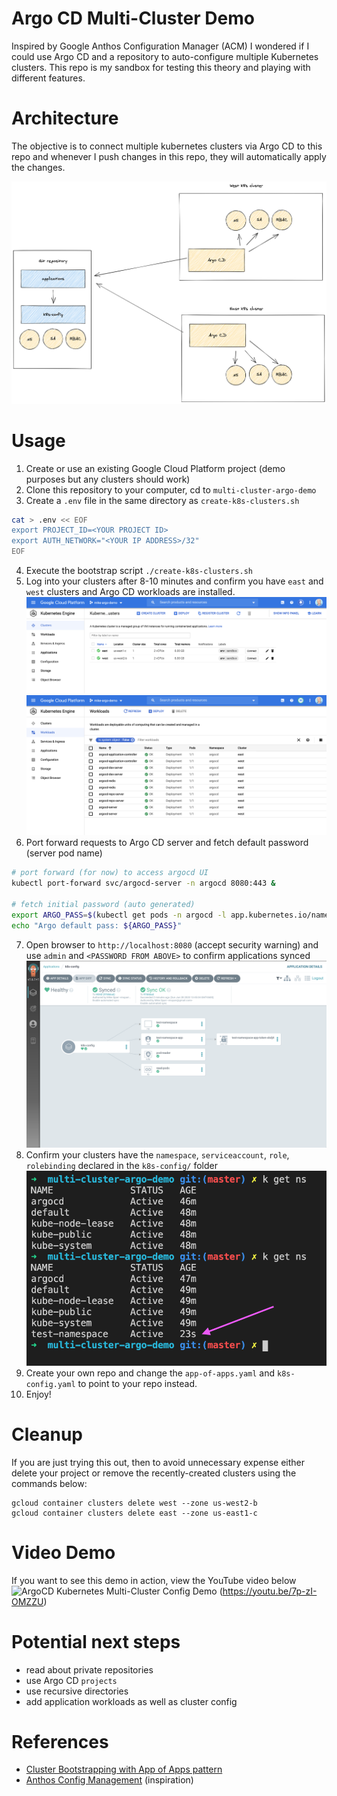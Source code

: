 # Argo CD Multi-Cluster Demo
Inspired by Google Anthos Configuration Manager (ACM) I wondered if I could use 
Argo CD and a repository to auto-configure multiple Kubernetes clusters. This 
repo is my sandbox for testing this theory and playing with different features.

# Architecture
The objective is to connect multiple kubernetes clusters via Argo CD to this repo 
and whenever I push changes in this repo, they will automatically apply the changes.

![Architecture](architecture-argocd-config.png)

# Usage
1. Create or use an existing Google Cloud Platform project (demo purposes but any clusters should work)
2. Clone this repository to your computer, cd to `multi-cluster-argo-demo`
3. Create a `.env` file in the same directory as `create-k8s-clusters.sh`
```bash
cat > .env << EOF
export PROJECT_ID=<YOUR PROJECT ID>
export AUTH_NETWORK="<YOUR IP ADDRESS>/32"
EOF
```
4. Execute the bootstrap script `./create-k8s-clusters.sh`
5. Log into your clusters after 8-10 minutes and confirm you have `east` and `west` clusters and Argo CD workloads are installed.
![Clusters created](gcp-east-west-clusters.png)
![Argo CD installed](gcp-argo-cd-installed.png)
6. Port forward requests to Argo CD server and fetch default password (server pod name)
```bash
# port forward (for now) to access argocd UI
kubectl port-forward svc/argocd-server -n argocd 8080:443 &

# fetch initial password (auto generated)
export ARGO_PASS=$(kubectl get pods -n argocd -l app.kubernetes.io/name=argocd-server -o name | cut -d'/' -f 2)
echo "Argo default pass: ${ARGO_PASS}"
```
7. Open browser to `http://localhost:8080` (accept security warning) and use `admin` and `<PASSWORD FROM ABOVE>` to confirm applications synced
![Apps synced in Argo UI](argo-cd-k8s-config.png)
8. Confirm your clusters have the `namespace`, `serviceaccount`, `role`, `rolebinding` declared in the `k8s-config/` folder
![Confirmed new namespace exists](argo-cd-namespace.png)
9. Create your own repo and change the `app-of-apps.yaml` and `k8s-config.yaml` to point to your repo instead.
10. Enjoy!

# Cleanup
If you are just trying this out, then to avoid unnecessary expense either delete your project or 
remove the recently-created clusters using the commands below:

```
gcloud container clusters delete west --zone us-west2-b
gcloud container clusters delete east --zone us-east1-c
```

# Video Demo
If you want to see this demo in action, view the YouTube video below
![ArgoCD Kubernetes Multi-Cluster Config Demo](https://img.youtube.com/vi/7p-zI-OMZZU/0.jpg) (https://youtu.be/7p-zI-OMZZU)

# Potential next steps
- read about private repositories
- use Argo CD `projects` 
- use recursive directories
- add application workloads as well as cluster config

# References
- [Cluster Bootstrapping with App of Apps pattern](https://argoproj.github.io/argo-cd/operator-manual/cluster-bootstrapping/)
- [Anthos Config Management](https://cloud.google.com/anthos/config-management) (inspiration)



